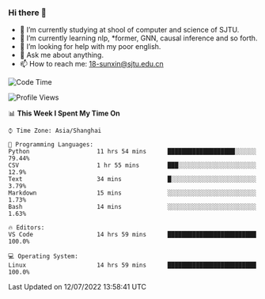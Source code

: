 ### Hi there 👋

<!--
**sunxin000/sunxin000** is a ✨ _special_ ✨ repository because its `README.md` (this file) appears on your GitHub profile.

Here are some ideas to get you started:

- 🔭 I’m currently working on ...
- 🌱 I’m currently learning ...
- 👯 I’m looking to collaborate on ...
- 🤔 I’m looking for help with ...
- 💬 Ask me about ...
- 📫 How to reach me: ...
- 😄 Pronouns: ...
- ⚡ Fun fact: ...
-->
- 🏫 I’m currently studying at shool of computer and science of SJTU.
- 🌱 I’m currently learning nlp, \*former, GNN, causal inference and so forth.
- 🤔 I’m looking for help with my poor english.
- 💬 Ask me about anything.
- 📫 How to reach me: 18-sunxin@sjtu.edu.cn
<!--START_SECTION:waka-->
![Code Time](http://img.shields.io/badge/Code%20Time-257%20hrs%2022%20mins-blue)

![Profile Views](http://img.shields.io/badge/Profile%20Views-4-blue)

📊 **This Week I Spent My Time On** 

```text
⌚︎ Time Zone: Asia/Shanghai

💬 Programming Languages: 
Python                   11 hrs 54 mins      ███████████████████░░░░░░   79.44% 
CSV                      1 hr 55 mins        ███░░░░░░░░░░░░░░░░░░░░░░   12.9% 
Text                     34 mins             █░░░░░░░░░░░░░░░░░░░░░░░░   3.79% 
Markdown                 15 mins             ░░░░░░░░░░░░░░░░░░░░░░░░░   1.73% 
Bash                     14 mins             ░░░░░░░░░░░░░░░░░░░░░░░░░   1.63%

🔥 Editors: 
VS Code                  14 hrs 59 mins      █████████████████████████   100.0%

💻 Operating System: 
Linux                    14 hrs 59 mins      █████████████████████████   100.0%

```


 Last Updated on 12/07/2022 13:58:41 UTC
<!--END_SECTION:waka-->
